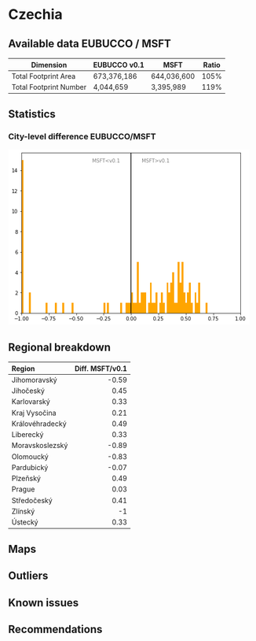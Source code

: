 
# Czechia
## Available data EUBUCCO / MSFT

| Dimension    | EUBUCCO v0.1 | MSFT | Ratio |
| -------- | ------- | ------- | ------- |
|Total Footprint Area|673,376,186|644,036,600|105%|
|Total Footprint Number|4,044,659|3,395,989|119%|


## Statistics

### City-level difference EUBUCCO/MSFT 
 ![City-level difference EUBUCCO/MSFT](../imgs/city_diff/czechia_city_diff.png)

## Regional breakdown

| Region          |   Diff. MSFT/v0.1 |
|:----------------|------------------:|
| Jihomoravský    |             -0.59 |
| Jihočeský       |              0.45 |
| Karlovarský     |              0.33 |
| Kraj Vysočina   |              0.21 |
| Královéhradecký |              0.49 |
| Liberecký       |              0.33 |
| Moravskoslezský |             -0.89 |
| Olomoucký       |             -0.83 |
| Pardubický      |             -0.07 |
| Plzeňský        |              0.49 |
| Prague          |              0.03 |
| Středočeský     |              0.41 |
| Zlínský         |             -1    |
| Ústecký         |              0.33 |

## Maps
## Outliers
## Known issues
## Recommendations
